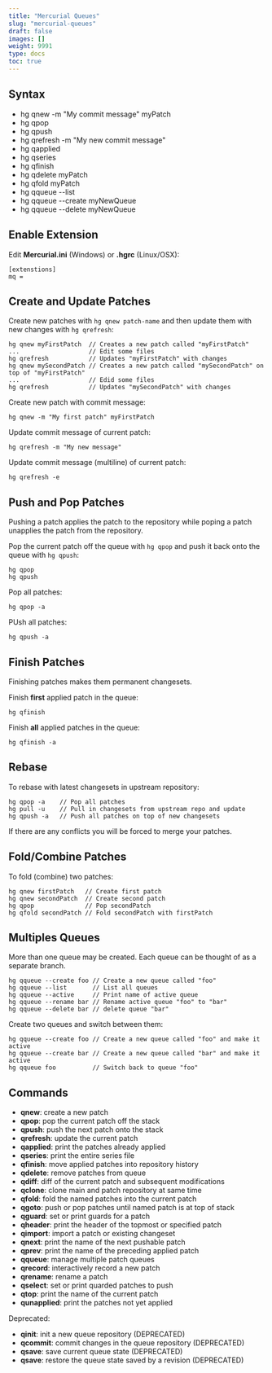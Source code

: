 ```yaml
---
title: "Mercurial Queues"
slug: "mercurial-queues"
draft: false
images: []
weight: 9991
type: docs
toc: true
---
```


## Syntax
 - hg qnew -m "My commit message" myPatch
 - hg qpop
 - hg qpush
 - hg qrefresh -m "My new commit message"
 - hg qapplied
 - hg qseries
 - hg qfinish
 - hg qdelete myPatch
 - hg qfold myPatch
 - hg qqueue --list
 - hg qqueue --create myNewQueue
 - hg qqueue --delete myNewQueue


## Enable Extension
Edit **Mercurial.ini** (Windows) or **.hgrc** (Linux/OSX):

    [extenstions]
    mq =

## Create and Update Patches
Create new patches with `hg qnew patch-name` and then update them with new changes with `hg qrefresh`:

    hg qnew myFirstPatch  // Creates a new patch called "myFirstPatch"
    ...                   // Edit some files
    hg qrefresh           // Updates "myFirstPatch" with changes
    hg qnew mySecondPatch // Creates a new patch called "mySecondPatch" on top of "myFirstPatch"
    ...                   // Edid some files
    hg qrefresh           // Updates "mySecondPatch" with changes

Create new patch with commit message:

    hg qnew -m "My first patch" myFirstPatch

Update commit message of current patch:

    hg qrefresh -m "My new message"

Update commit message (multiline) of current patch:

    hg qrefresh -e

## Push and Pop Patches
Pushing a patch applies the patch to the repository while poping a patch unapplies the patch from the repository.

Pop the current patch off the queue with `hg qpop` and push it back onto the queue with `hg qpush`:

    hg qpop
    hg qpush

Pop all patches:

    hg qpop -a

PUsh all patches:

    hg qpush -a

## Finish Patches
Finishing patches makes them permanent changesets.

Finish **first** applied patch in the queue:

    hg qfinish

Finish **all** applied patches in the queue:

    hg qfinish -a

## Rebase
To rebase with latest changesets in upstream repository:

    hg qpop -a    // Pop all patches
    hg pull -u    // Pull in changesets from upstream repo and update
    hg qpush -a   // Push all patches on top of new changesets

If there are any conflicts you will be forced to merge your patches.

## Fold/Combine Patches
To fold (combine) two patches:

    hg qnew firstPatch   // Create first patch
    hg qnew secondPatch  // Create second patch
    hg qpop              // Pop secondPatch
    hg qfold secondPatch // Fold secondPatch with firstPatch

## Multiples Queues
More than one queue may be created. Each queue can be thought of as a separate branch.

    hg qqueue --create foo // Create a new queue called "foo"
    hg qqueue --list       // List all queues
    hg qqueue --active     // Print name of active queue
    hg qqueue --rename bar // Rename active queue "foo" to "bar"
    hg qqueue --delete bar // delete queue "bar"

Create two queues and switch between them:

    hg qqueue --create foo // Create a new queue called "foo" and make it active
    hg qqueue --create bar // Create a new queue called "bar" and make it active
    hg qqueue foo          // Switch back to queue "foo"

## Commands
 - **qnew**: create a new patch
 - **qpop**: pop the current patch off the stack
 - **qpush**: push the next patch onto the stack
 - **qrefresh**: update the current patch
 - **qapplied**: print the patches already applied
 - **qseries**: print the entire series file
 - **qfinish**: move applied patches into repository history
 - **qdelete**: remove patches from queue
 - **qdiff**: diff of the current patch and subsequent modifications
 - **qclone**: clone main and patch repository at same time
 - **qfold**: fold the named patches into the current patch
 - **qgoto**: push or pop patches until named patch is at top of stack
 - **qguard**: set or print guards for a patch
 - **qheader**: print the header of the topmost or specified patch
 - **qimport**: import a patch or existing changeset
 - **qnext**: print the name of the next pushable patch
 - **qprev**: print the name of the preceding applied patch
 - **qqueue**: manage multiple patch queues
 - **qrecord**: interactively record a new patch
 - **qrename**: rename a patch
 - **qselect**: set or print quarded patches to push
 - **qtop**: print the name of the current patch
 - **qunapplied**: print the patches not yet applied

Deprecated:

 - **qinit**: init a new queue repository (DEPRECATED)
 - **qcommit**: commit changes in the queue repository (DEPRECATED)
 - **qsave**: save current queue state (DEPRECATED)
 - **qsave**: restore the queue state saved by a revision (DEPRECATED)

